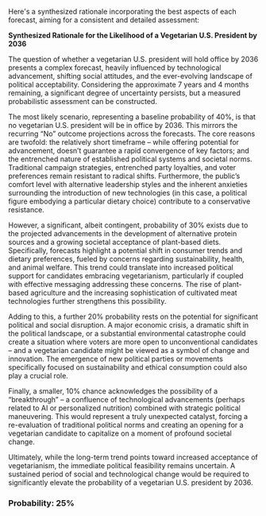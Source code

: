 Here's a synthesized rationale incorporating the best aspects of each forecast, aiming for a consistent and detailed assessment:

**Synthesized Rationale for the Likelihood of a Vegetarian U.S. President by 2036**

The question of whether a vegetarian U.S. president will hold office by 2036 presents a complex forecast, heavily influenced by technological advancement, shifting social attitudes, and the ever-evolving landscape of political acceptability.  Considering the approximate 7 years and 4 months remaining, a significant degree of uncertainty persists, but a measured probabilistic assessment can be constructed.

The most likely scenario, representing a baseline probability of 40%, is that no vegetarian U.S. president will be in office by 2036. This mirrors the recurring “No” outcome projections across the forecasts. The core reasons are twofold: the relatively short timeframe – while offering potential for advancement, doesn’t guarantee a rapid convergence of key factors; and the entrenched nature of established political systems and societal norms. Traditional campaign strategies, entrenched party loyalties, and voter preferences remain resistant to radical shifts. Furthermore, the public’s comfort level with alternative leadership styles and the inherent anxieties surrounding the introduction of new technologies (in this case, a political figure embodying a particular dietary choice) contribute to a conservative resistance.

However, a significant, albeit contingent, probability of 30% exists due to the projected advancements in the development of alternative protein sources and a growing societal acceptance of plant-based diets. Specifically, forecasts highlight a potential shift in consumer trends and dietary preferences, fueled by concerns regarding sustainability, health, and animal welfare. This trend could translate into increased political support for candidates embracing vegetarianism, particularly if coupled with effective messaging addressing these concerns.  The rise of plant-based agriculture and the increasing sophistication of cultivated meat technologies further strengthens this possibility.

Adding to this, a further 20% probability rests on the potential for significant political and social disruption.  A major economic crisis, a dramatic shift in the political landscape, or a substantial environmental catastrophe could create a situation where voters are more open to unconventional candidates – and a vegetarian candidate might be viewed as a symbol of change and innovation.  The emergence of new political parties or movements specifically focused on sustainability and ethical consumption could also play a crucial role.

Finally, a smaller, 10% chance acknowledges the possibility of a “breakthrough” – a confluence of technological advancements (perhaps related to AI or personalized nutrition) combined with strategic political maneuvering.  This would represent a truly unexpected catalyst, forcing a re-evaluation of traditional political norms and creating an opening for a vegetarian candidate to capitalize on a moment of profound societal change.

Ultimately, while the long-term trend points toward increased acceptance of vegetarianism, the immediate political feasibility remains uncertain.  A sustained period of social and technological change would be required to significantly elevate the probability of a vegetarian U.S. president by 2036.

### Probability: 25%